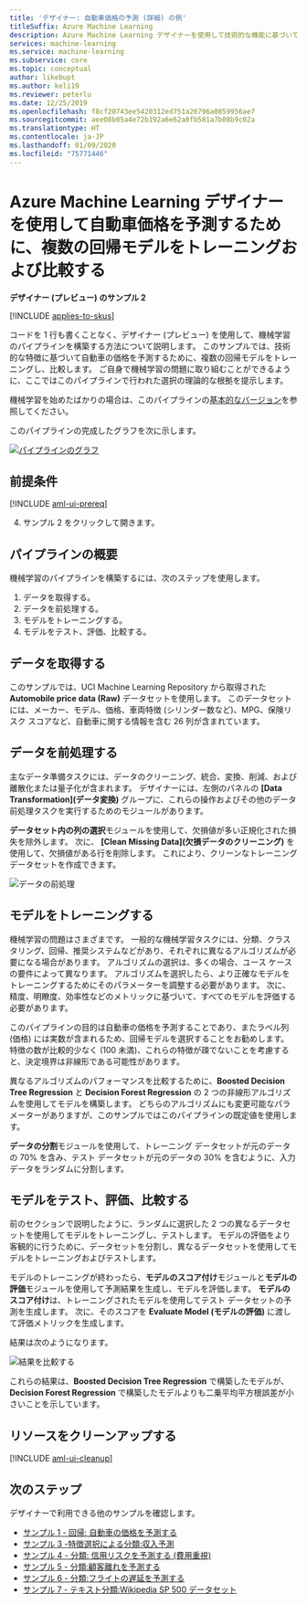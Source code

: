 ```yaml
---
title: 'デザイナー: 自動車価格の予測 (詳細) の例'
titleSuffix: Azure Machine Learning
description: Azure Machine Learning デザイナーを使用して技術的な機能に基づいて自動車の価格を予測するために、複数の ML 回帰モデルを構築および比較します。
services: machine-learning
ms.service: machine-learning
ms.subservice: core
ms.topic: conceptual
author: likebupt
ms.author: keli19
ms.reviewer: peterlu
ms.date: 12/25/2019
ms.openlocfilehash: f8cf20743ee5420312ed751a26796a0859956ae7
ms.sourcegitcommit: aee08b05a4e72b192a6e62a8fb581a7b08b9c02a
ms.translationtype: HT
ms.contentlocale: ja-JP
ms.lasthandoff: 01/09/2020
ms.locfileid: "75771446"
---
```

# <a name="train--compare-multiple-regression-models-to-predict-car-prices-with-azure-machine-learning-designer"></a>Azure Machine Learning デザイナーを使用して自動車価格を予測するために、複数の回帰モデルをトレーニングおよび比較する

**デザイナー (プレビュー) のサンプル 2**

[!INCLUDE [applies-to-skus](../../includes/aml-applies-to-enterprise-sku.md)]

コードを 1 行も書くことなく、デザイナー (プレビュー) を使用して、機械学習のパイプラインを構築する方法について説明します。 このサンプルでは、技術的な特徴に基づいて自動車の価格を予測するために、複数の回帰モデルをトレーニングし、比較します。 ご自身で機械学習の問題に取り組むことができるように、ここではこのパイプラインで行われた選択の理論的な根拠を提示します。

機械学習を始めたばかりの場合は、このパイプラインの[基本的なバージョン](how-to-designer-sample-regression-automobile-price-basic.md)を参照してください。

このパイプラインの完成したグラフを次に示します。

[![パイプラインのグラフ](./media/how-to-designer-sample-regression-automobile-price-compare-algorithms/graph.png)](./media/how-to-designer-sample-regression-automobile-price-compare-algorithms/graph.png#lightbox)

## <a name="prerequisites"></a>前提条件

[!INCLUDE [aml-ui-prereq](../../includes/aml-ui-prereq.md)]

4. サンプル 2 をクリックして開きます。 

## <a name="pipeline-summary"></a>パイプラインの概要

機械学習のパイプラインを構築するには、次のステップを使用します。

1. データを取得する。
1. データを前処理する。
1. モデルをトレーニングする。
1. モデルをテスト、評価、比較する。

## <a name="get-the-data"></a>データを取得する

このサンプルでは、UCI Machine Learning Repository から取得された **Automobile price data (Raw)** データセットを使用します。 このデータセットには、メーカー、モデル、価格、車両特徴 (シリンダー数など)、MPG、保険リスク スコアなど、自動車に関する情報を含む 26 列が含まれています。

## <a name="pre-process-the-data"></a>データを前処理する

主なデータ準備タスクには、データのクリーニング、統合、変換、削減、および離散化または量子化が含まれます。 デザイナーには、左側のパネルの **[Data Transformation]\(データ変換\)** グループに、これらの操作およびその他のデータ前処理タスクを実行するためのモジュールがあります。

**データセット内の列の選択**モジュールを使用して、欠損値が多い正規化された損失を除外します。 次に、 **[Clean Missing Data]\(欠損データのクリーニング\)** を使用して、欠損値がある行を削除します。 これにより、クリーンなトレーニング データセットを作成できます。

![データの前処理](./media/how-to-designer-sample-regression-automobile-price-compare-algorithms/data-processing.png)

## <a name="train-the-model"></a>モデルをトレーニングする

機械学習の問題はさまざまです。 一般的な機械学習タスクには、分類、クラスタリング、回帰、推奨システムなどがあり、それぞれに異なるアルゴリズムが必要になる場合があります。 アルゴリズムの選択は、多くの場合、ユース ケースの要件によって異なります。 アルゴリズムを選択したら、より正確なモデルをトレーニングするためにそのパラメーターを調整する必要があります。 次に、精度、明瞭度、効率性などのメトリックに基づいて、すべてのモデルを評価する必要があります。

このパイプラインの目的は自動車の価格を予測することであり、またラベル列 (価格) には実数が含まれるため、回帰モデルを選択することをお勧めします。 特徴の数が比較的少なく (100 未満)、これらの特徴が疎でないことを考慮すると、決定境界は非線形である可能性があります。

異なるアルゴリズムのパフォーマンスを比較するために、**Boosted Decision Tree Regression** と **Decision Forest Regression** の 2 つの非線形アルゴリズムを使用してモデルを構築します。 どちらのアルゴリズムにも変更可能なパラメーターがありますが、このサンプルではこのパイプラインの既定値を使用します。

**データの分割**モジュールを使用して、トレーニング データセットが元のデータの 70% を含み、テスト データセットが元のデータの 30% を含むように、入力データをランダムに分割します。

## <a name="test-evaluate-and-compare-the-models"></a>モデルをテスト、評価、比較する

前のセクションで説明したように、ランダムに選択した 2 つの異なるデータセットを使用してモデルをトレーニングし、テストします。 モデルの評価をより客観的に行うために、データセットを分割し、異なるデータセットを使用してモデルをトレーニングおよびテストします。

モデルのトレーニングが終わったら、**モデルのスコア付け**モジュールと**モデルの評価**モジュールを使用して予測結果を生成し、モデルを評価します。 **モデルのスコア付け**は、トレーニングされたモデルを使用してテスト データセットの予測を生成します。 次に、そのスコアを **Evaluate Model (モデルの評価)** に渡して評価メトリックを生成します。



結果は次のようになります。

![結果を比較する](./media/how-to-designer-sample-regression-automobile-price-compare-algorithms/result.png)

これらの結果は、**Boosted Decision Tree Regression** で構築したモデルが、**Decision Forest Regression** で構築したモデルよりも二乗平均平方根誤差が小さいことを示しています。



## <a name="clean-up-resources"></a>リソースをクリーンアップする

[!INCLUDE [aml-ui-cleanup](../../includes/aml-ui-cleanup.md)]

## <a name="next-steps"></a>次のステップ

デザイナーで利用できる他のサンプルを確認します。

- [サンプル 1 - 回帰: 自動車の価格を予測する](how-to-designer-sample-regression-automobile-price-basic.md)
- [サンプル 3 -特徴選択による分類:収入予測](how-to-designer-sample-classification-predict-income.md)
- [サンプル 4 - 分類: 信用リスクを予測する (費用重視)](how-to-designer-sample-classification-credit-risk-cost-sensitive.md)
- [サンプル 5 - 分類:顧客離れを予測する](how-to-designer-sample-classification-churn.md)
- [サンプル 6 - 分類:フライトの遅延を予測する](how-to-designer-sample-classification-flight-delay.md)
- [サンプル 7 - テキスト分類:Wikipedia SP 500 データセット](how-to-designer-sample-text-classification.md)

